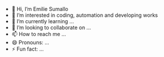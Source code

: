 - 👋 Hi, I’m Emilie Sumallo
- 👀 I’m interested in coding, automation and developing works
- 🌱 I’m currently learning ...
- 💞️ I’m looking to collaborate on ...
- 📫 How to reach me ...
- 😄 Pronouns: ...
- ⚡ Fun fact: ...

<!---
semilieann/semilieann is a ✨ special ✨ repository because its `README.md` (this file) appears on your GitHub profile.
You can click the Preview link to take a look at your changes.
--->
